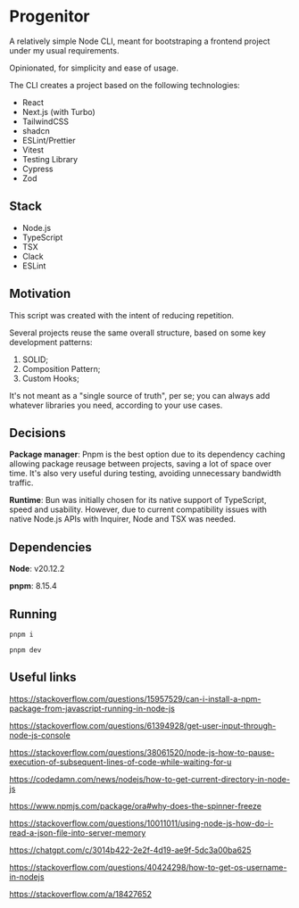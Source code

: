# Progenitor

A relatively simple Node CLI, meant for bootstraping a frontend project under my usual requirements.

Opinionated, for simplicity and ease of usage.

The CLI creates a project based on the following technologies:

- React
- Next.js (with Turbo)
- TailwindCSS
- shadcn
- ESLint/Prettier
- Vitest
- Testing Library
- Cypress
- Zod

## Stack

- Node.js
- TypeScript
- TSX
- Clack
- ESLint

## Motivation

This script was created with the intent of reducing repetition.

Several projects reuse the same overall structure, based on some key development patterns:

1) SOLID;
2) Composition Pattern;
3) Custom Hooks;

It's not meant as a "single source of truth", per se; you can always add whatever libraries you need, according to your use cases.

## Decisions

**Package manager**: Pnpm is the best option due to its dependency caching allowing package reusage between projects, saving a lot of space over time. It's also very useful during testing, avoiding unnecessary bandwidth traffic.

**Runtime**: Bun was initially chosen for its native support of TypeScript, speed and usability. However, due to current compatibility issues with native Node.js APIs with Inquirer, Node and TSX was needed.

## Dependencies

**Node**: v20.12.2

**pnpm**: 8.15.4

## Running

`pnpm i`

`pnpm dev`

## Useful links

https://stackoverflow.com/questions/15957529/can-i-install-a-npm-package-from-javascript-running-in-node-js

https://stackoverflow.com/questions/61394928/get-user-input-through-node-js-console

https://stackoverflow.com/questions/38061520/node-js-how-to-pause-execution-of-subsequent-lines-of-code-while-waiting-for-u

https://codedamn.com/news/nodejs/how-to-get-current-directory-in-node-js

https://www.npmjs.com/package/ora#why-does-the-spinner-freeze

https://stackoverflow.com/questions/10011011/using-node-js-how-do-i-read-a-json-file-into-server-memory

https://chatgpt.com/c/3014b422-2e2f-4d19-ae9f-5dc3a00ba625

https://stackoverflow.com/questions/40424298/how-to-get-os-username-in-nodejs

https://stackoverflow.com/a/18427652